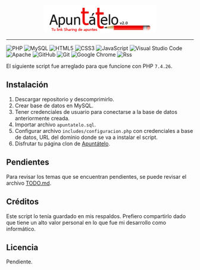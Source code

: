 <p align="center" width="100%">
  <img style="background-color: #FFFFFF; border-radius: 8px" width="60%" src="https://raw.githubusercontent.com/MiguelGonzalezAravena/script-apuntatelo/master/imagenes/logo/Logov2.0.png" />
</p>
<hr />

![PHP](https://img.shields.io/badge/php-%23777BB4.svg?style=for-the-badge&logo=php&logoColor=white)
![MySQL](https://img.shields.io/badge/mysql-4479A1.svg?style=for-the-badge&logo=mysql&logoColor=white)
![HTML5](https://img.shields.io/badge/html5-%23E34F26.svg?style=for-the-badge&logo=html5&logoColor=white)
![CSS3](https://img.shields.io/badge/css3-%231572B6.svg?style=for-the-badge&logo=css3&logoColor=white)
![JavaScript](https://img.shields.io/badge/javascript-%23323330.svg?style=for-the-badge&logo=javascript&logoColor=%23F7DF1E)
![Visual Studio Code](https://img.shields.io/badge/Visual%20Studio%20Code-0078d7.svg?style=for-the-badge&logo=visual-studio-code&logoColor=white)
![Apache](https://img.shields.io/badge/apache-%23D42029.svg?style=for-the-badge&logo=apache&logoColor=white)
![GitHub](https://img.shields.io/badge/github-%23121011.svg?style=for-the-badge&logo=github&logoColor=white)
![Git](https://img.shields.io/badge/git-%23F05033.svg?style=for-the-badge&logo=git&logoColor=white)
![Google Chrome](https://img.shields.io/badge/Google%20Chrome-4285F4?style=for-the-badge&logo=GoogleChrome&logoColor=white)
![Rss](https://img.shields.io/badge/rss-F88900?style=for-the-badge&logo=rss&logoColor=white)

El siguiente script fue arreglado para que funcione con PHP `7.4.26`.

## Instalación

1. Descargar repositorio y descomprimirlo.
2. Crear base de datos en MySQL.
3. Tener credenciales de usuario para conectarse a la base de datos anteriormente creada.
4. Importar archivo `apuntatelo.sql`.
5. Configurar archivo `includes/configuracion.php` con credenciales a base de datos, URL del dominio donde se va a instalar el script.
6. Disfrutar tu página clon de [Apuntátelo](http://www.apuntatelo.com.ar/).

## Pendientes

Para revisar los temas que se encuentran pendientes, se puede revisar el archivo [TODO.md](https://github.com/MiguelGonzalezAravena/script-apuntatelo/blob/master/TODO.md).

## Créditos

Este script lo tenía guardado en mis respaldos. Prefiero compartirlo dado que tiene un alto valor personal en lo que fue mi desarrollo como informático.

## Licencia

Pendiente.